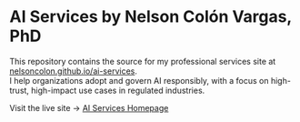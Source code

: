 # AI Services by Nelson Colón Vargas, PhD

This repository contains the source for my professional services site at [nelsoncolon.github.io/ai-services](https://nelabdiel.github.io/ai-services).  
I help organizations adopt and govern AI responsibly, with a focus on high-trust, high-impact use cases in regulated industries.

Visit the live site → [AI Services Homepage](https://nelabdiel.github.io/ai-services)
